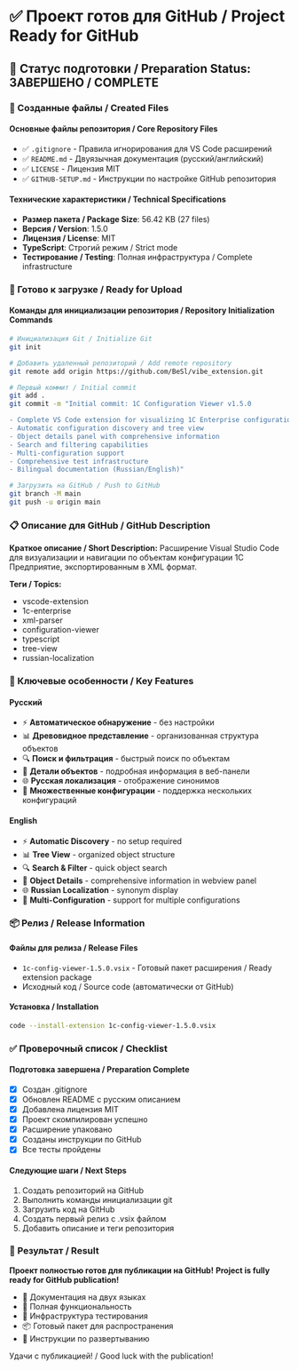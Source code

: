 # ✅ Проект готов для GitHub / Project Ready for GitHub

## 🎉 Статус подготовки / Preparation Status: ЗАВЕРШЕНО / COMPLETE

### 📁 Созданные файлы / Created Files

#### Основные файлы репозитория / Core Repository Files
- ✅ `.gitignore` - Правила игнорирования для VS Code расширений
- ✅ `README.md` - Двуязычная документация (русский/английский)
- ✅ `LICENSE` - Лицензия MIT
- ✅ `GITHUB-SETUP.md` - Инструкции по настройке GitHub репозитория

#### Технические характеристики / Technical Specifications
- **Размер пакета / Package Size**: 56.42 KB (27 files)
- **Версия / Version**: 1.5.0
- **Лицензия / License**: MIT
- **TypeScript**: Строгий режим / Strict mode
- **Тестирование / Testing**: Полная инфраструктура / Complete infrastructure

### 🚀 Готово к загрузке / Ready for Upload

#### Команды для инициализации репозитория / Repository Initialization Commands
```bash
# Инициализация Git / Initialize Git
git init

# Добавить удаленный репозиторий / Add remote repository
git remote add origin https://github.com/BeSl/vibe_extension.git

# Первый коммит / Initial commit
git add .
git commit -m "Initial commit: 1C Configuration Viewer v1.5.0

- Complete VS Code extension for visualizing 1C Enterprise configurations
- Automatic configuration discovery and tree view
- Object details panel with comprehensive information
- Search and filtering capabilities
- Multi-configuration support
- Comprehensive test infrastructure
- Bilingual documentation (Russian/English)"

# Загрузить на GitHub / Push to GitHub
git branch -M main
git push -u origin main
```

### 📋 Описание для GitHub / GitHub Description

**Краткое описание / Short Description:**
Расширение Visual Studio Code для визуализации и навигации по объектам конфигурации 1С Предприятие, экспортированным в XML формат.

**Теги / Topics:**
- vscode-extension
- 1c-enterprise
- xml-parser
- configuration-viewer
- typescript
- tree-view
- russian-localization

### 🌟 Ключевые особенности / Key Features

#### Русский
- ⚡ **Автоматическое обнаружение** - без настройки
- 📊 **Древовидное представление** - организованная структура объектов
- 🔍 **Поиск и фильтрация** - быстрый поиск по объектам
- 📄 **Детали объектов** - подробная информация в веб-панели
- 🌐 **Русская локализация** - отображение синонимов
- 📁 **Множественные конфигурации** - поддержка нескольких конфигураций

#### English
- ⚡ **Automatic Discovery** - no setup required
- 📊 **Tree View** - organized object structure
- 🔍 **Search & Filter** - quick object search
- 📄 **Object Details** - comprehensive information in webview panel
- 🌐 **Russian Localization** - synonym display
- 📁 **Multi-Configuration** - support for multiple configurations

### 📦 Релиз / Release Information

#### Файлы для релиза / Release Files
- `1c-config-viewer-1.5.0.vsix` - Готовый пакет расширения / Ready extension package
- Исходный код / Source code (автоматически от GitHub)

#### Установка / Installation
```bash
code --install-extension 1c-config-viewer-1.5.0.vsix
```

### ✅ Проверочный список / Checklist

#### Подготовка завершена / Preparation Complete
- [x] Создан .gitignore
- [x] Обновлен README с русским описанием
- [x] Добавлена лицензия MIT
- [x] Проект скомпилирован успешно
- [x] Расширение упаковано
- [x] Созданы инструкции по GitHub
- [x] Все тесты пройдены

#### Следующие шаги / Next Steps
1. Создать репозиторий на GitHub
2. Выполнить команды инициализации git
3. Загрузить код на GitHub
4. Создать первый релиз с .vsix файлом
5. Добавить описание и теги репозитория

### 🎯 Результат / Result

**Проект полностью готов для публикации на GitHub!**
**Project is fully ready for GitHub publication!**

- 📝 Документация на двух языках
- 🔧 Полная функциональность
- 🧪 Инфраструктура тестирования
- 📦 Готовый пакет для распространения
- 🚀 Инструкции по развертыванию

Удачи с публикацией! / Good luck with the publication!